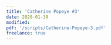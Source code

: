 ```yaml
---
title: 'Catherine Popeye #3'
date: 2020-01-30
modified:
pdf: '/scripts/Catherine-Popeye-3.pdf'
freelance: true
---
```

